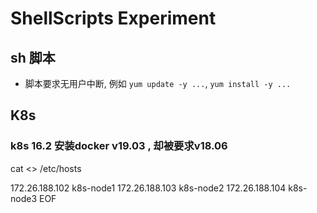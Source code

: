 # ShellScripts Experiment

## sh 脚本
- 脚本要求无用户中断, 例如 `yum update -y ...`, `yum install -y ...`

## K8s 

### k8s 16.2 安装docker v19.03 , 却被要求v18.06


cat <<EOF >> /etc/hosts

172.26.188.102 k8s-node1
172.26.188.103 k8s-node2
172.26.188.104 k8s-node3
EOF